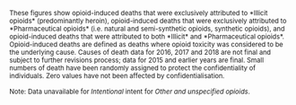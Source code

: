 <small>
These figures show opioid-induced deaths that were exclusively attributed to *Illicit opioids* (predominantly heroin), opioid-induced deaths that were exclusively attributed to *Pharmaceutical opioids* (i.e. natural and semi-synthetic opioids, synthetic opioids), and opioid-induced deaths that were attributed to both *Illicit* and *Pharmaceutical opioids*. Opioid-induced deaths are defined as deaths where opioid toxicity was considered to be the underlying cause. Causes of death data for 2016, 2017 and 2018 are not final and subject to further revisions process; data for 2015 and earlier years are final. Small numbers of death have been randomly assigned to protect the confidentiality of individuals. Zero values have not been affected by confidentialisation.

Note: Data unavailable for *Intentional* intent for *Other and unspecified opioids*.
</small>
